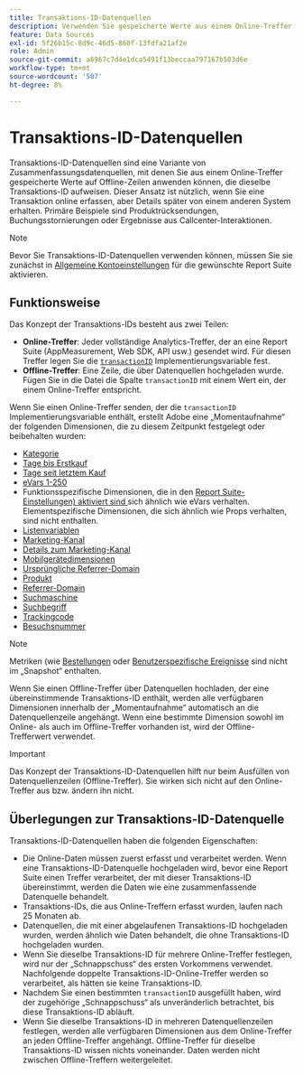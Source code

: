 ```yaml
---
title: Transaktions-ID-Datenquellen
description: Verwenden Sie gespeicherte Werte aus einem Online-Treffer, um Offline-Treffer anzureichern, die eine Transaktions-ID gemeinsam haben.
feature: Data Sources
exl-id: 5f26b15c-8d9c-46d5-860f-13fdfa21af2e
role: Admin
source-git-commit: a6967c7d4e1dca5491f13beccaa797167b503d6e
workflow-type: tm+mt
source-wordcount: '507'
ht-degree: 8%

---
```


# Transaktions-ID-Datenquellen

Transaktions-ID-Datenquellen sind eine Variante von Zusammenfassungsdatenquellen, mit denen Sie aus einem Online-Treffer gespeicherte Werte auf Offline-Zeilen anwenden können, die dieselbe Transaktions-ID aufweisen. Dieser Ansatz ist nützlich, wenn Sie eine Transaktion online erfassen, aber Details später von einem anderen System erhalten. Primäre Beispiele sind Produktrücksendungen, Buchungsstornierungen oder Ergebnisse aus Callcenter-Interaktionen.

>[!NOTE]
>
>Bevor Sie Transaktions-ID-Datenquellen verwenden können, müssen Sie sie zunächst in [Allgemeine Kontoeinstellungen](/help/admin/tools/manage-rs/edit-settings/general/general-acct-settings-admin.md) für die gewünschte Report Suite aktivieren.

## Funktionsweise

Das Konzept der Transaktions-IDs besteht aus zwei Teilen:

* **Online-Treffer**: Jeder vollständige Analytics-Treffer, der an eine Report Suite (AppMeasurement, Web SDK, API usw.) gesendet wird. Für diesen Treffer legen Sie die [`transactionID`](/help/implement/vars/page-vars/transactionid.md) Implementierungsvariable fest.
* **Offline-Treffer**: Eine Zeile, die über Datenquellen hochgeladen wurde. Fügen Sie in die Datei die Spalte `transactionID` mit einem Wert ein, der einem Online-Treffer entspricht.

Wenn Sie einen Online-Treffer senden, der die `transactionID` Implementierungsvariable enthält, erstellt Adobe eine „Momentaufnahme“ der folgenden Dimensionen, die zu diesem Zeitpunkt festgelegt oder beibehalten wurden:

* [Kategorie](/help/components/dimensions/category.md)
* [Tage bis Erstkauf](/help/components/dimensions/days-before-first-purchase.md)
* [Tage seit letztem Kauf](/help/components/dimensions/days-since-last-purchase.md)
* [eVars 1-250](/help/components/dimensions/evar.md)
* Funktionsspezifische Dimensionen, die in den [Report Suite-Einstellungen) aktiviert sind ](/help/admin/tools/manage-rs/report-suites-admin.md) sich ähnlich wie eVars verhalten. Elementspezifische Dimensionen, die sich ähnlich wie Props verhalten, sind nicht enthalten.
* [Listenvariablen](/help/implement/vars/page-vars/list.md)
* [Marketing-Kanal](/help/components/dimensions/marketing-channel.md)
* [Details zum Marketing-Kanal](/help/components/dimensions/marketing-detail.md)
* [Mobilgerätedimensionen](/help/components/dimensions/mobile-dimensions.md)
* [Ursprüngliche Referrer-Domain](/help/components/dimensions/original-referring-domain.md)
* [Produkt](/help/components/dimensions/product.md)
* [Referrer-Domain](/help/components/dimensions/referring-domain.md)
* [Suchmaschine](/help/components/dimensions/search-engine.md)
* [Suchbegriff](/help/components/dimensions/search-keyword.md)
* [Trackingcode](/help/components/dimensions/tracking-code.md)
* [Besuchsnummer](/help/components/dimensions/visit-number.md)

>[!NOTE]
>
>Metriken (wie [Bestellungen](/help/components/metrics/orders.md) oder [Benutzerspezifische Ereignisse](/help/components/metrics/custom-events.md) sind nicht im „Snapshot“ enthalten.

Wenn Sie einen Offline-Treffer über Datenquellen hochladen, der eine übereinstimmende Transaktions-ID enthält, werden alle verfügbaren Dimensionen innerhalb der „Momentaufnahme“ automatisch an die Datenquellenzeile angehängt. Wenn eine bestimmte Dimension sowohl im Online- als auch im Offline-Treffer vorhanden ist, wird der Offline-Trefferwert verwendet.

>[!IMPORTANT]
>
>Das Konzept der Transaktions-ID-Datenquellen hilft nur beim Ausfüllen von Datenquellenzeilen (Offline-Treffer). Sie wirken sich nicht auf den Online-Treffer aus bzw. ändern ihn nicht.

## Überlegungen zur Transaktions-ID-Datenquelle

Transaktions-ID-Datenquellen haben die folgenden Eigenschaften:

* Die Online-Daten müssen zuerst erfasst und verarbeitet werden. Wenn eine Transaktions-ID-Datenquelle hochgeladen wird, bevor eine Report Suite einen Treffer verarbeitet, der mit dieser Transaktions-ID übereinstimmt, werden die Daten wie eine zusammenfassende Datenquelle behandelt.
* Transaktions-IDs, die aus Online-Treffern erfasst wurden, laufen nach 25 Monaten ab.
* Datenquellen, die mit einer abgelaufenen Transaktions-ID hochgeladen wurden, werden ähnlich wie Daten behandelt, die ohne Transaktions-ID hochgeladen wurden.
* Wenn Sie dieselbe Transaktions-ID für mehrere Online-Treffer festlegen, wird nur der „Schnappschuss“ des ersten Vorkommens verwendet. Nachfolgende doppelte Transaktions-ID-Online-Treffer werden so verarbeitet, als hätten sie keine Transaktions-ID.
* Nachdem Sie einen bestimmten `transactionID` ausgefüllt haben, wird der zugehörige „Schnappschuss“ als unveränderlich betrachtet, bis diese Transaktions-ID abläuft.
* Wenn Sie dieselbe Transaktions-ID in mehreren Datenquellenzeilen festlegen, werden alle verfügbaren Dimensionen aus dem Online-Treffer an jeden Offline-Treffer angehängt. Offline-Treffer für dieselbe Transaktions-ID wissen nichts voneinander. Daten werden nicht zwischen Offline-Treffern weitergeleitet.
